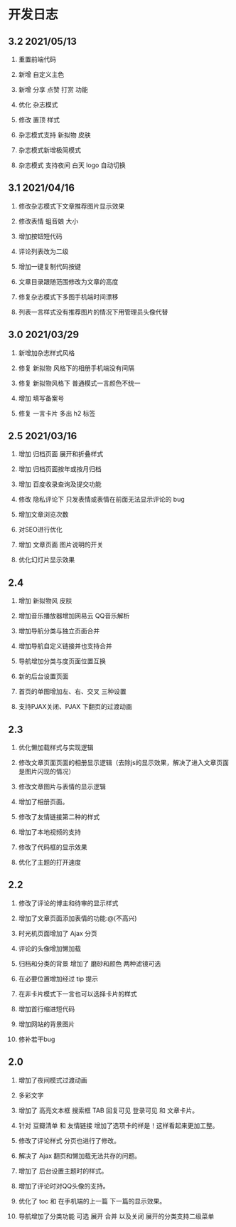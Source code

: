# 开发日志

## 3.2 2021/05/13

1. 重置前端代码

2. 新增 自定义主色

3. 新增 分享 点赞 打赏 功能

4. 优化 杂志模式

5. 修改 置顶 样式

8. 杂志模式支持 新拟物 皮肤

9. 杂志模式新增极简模式

10. 杂志模式 支持夜间 白天 logo 自动切换

## 3.1 2021/04/16

1. 修改杂志模式下文章推荐图片显示效果

2. 修改表情 蛆音娘 大小

3. 增加按钮短代码

4. 评论列表改为二级

5. 增加一键复制代码按键

6. 文章目录跟随范围修改为文章的高度

7. 修复杂志模式下多图手机端时间漂移

8. 列表一言样式没有推荐图片的情况下用管理员头像代替

## 3.0 2021/03/29

1. 新增加杂志样式风格

2. 修复 新拟物 风格下的相册手机端没有间隔

3. 修复 新拟物风格下 普通模式一言颜色不统一

4. 增加 填写备案号

5. 修复 一言卡片 多出 h2 标签

## 2.5 2021/03/16

1. 增加 归档页面 展开和折叠样式

2. 增加 归档页面按年或按月归档

3. 增加 百度收录查询及提交功能

4. 修改 隐私评论下 只发表情或表情在前面无法显示评论的 bug

5. 增加文章浏览次数

6. 对SEO进行优化

7. 增加 文章页面 图片说明的开关

8. 优化幻灯片显示效果 

## 2.4

1. 增加 新拟物风 皮肤

2. 增加音乐播放器增加网易云 QQ音乐解析

3. 增加导航分类与独立页面合并

4. 增加导航自定义链接并也支持合并

5. 导航增加分类与度页面位置互换

6. 新的后台设置页面

7. 首页的单图增加左、右、交叉 三种设置

8. 支持PJAX关闭、PJAX 下翻页的过渡动画

## 2.3

1. 优化懒加载样式与实现逻辑

2. 修改文章页面页面的相册显示逻辑（去除js的显示效果，解决了进入文章页面是图片闪现的情况）

3. 修改文章图片与表情的显示逻辑

4. 增加了相册页面。

5. 修改了友情链接第二种的样式

6. 增加了本地视频的支持

8. 修改了代码框的显示效果

7. 优化了主题的打开速度

## 2.2

1. 修改了评论的博主和待审的显示样式

2. 增加了文章页面添加表情的功能:@(不高兴)

3. 时光机页面增加了 Ajax 分页

4. 评论的头像增加懒加载

5. 归档和分类的背景 增加了 磨砂和颜色 两种滤镜可选

6. 在必要位置增加经过 tip 提示

8. 在非卡片模式下一言也可以选择卡片的样式

9. 增加首行缩进短代码

10. 增加网站的背景图片

11. 修补若干bug

## 2.0

1. 增加了夜间模式过渡动画

2. 多彩文字

3. 增加了 高亮文本框 搜索框 TAB 回复可见 登录可见 和 文章卡片。

4. 针对 豆瓣清单 和 友情链接 增加了选项卡的样是！这样看起来更加工整。

5. 修改了评论样式 分页也进行了修改。

6. 解决了 Ajax 翻页和懒加载无法共存的问题。

7. 增加了 后台设置主题时的样式。

8. 增加了评论时对QQ头像的支持。

9. 优化了 toc 和 在手机端的上一篇 下一篇的显示效果。

10. 导航增加了分类功能 可选 展开 合并 以及关闭 展开的分类支持二级菜单